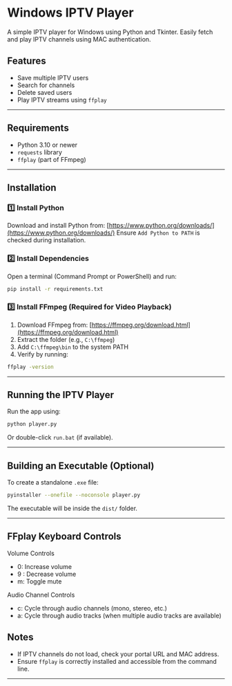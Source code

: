 # Windows IPTV Player

A simple IPTV player for Windows using Python and Tkinter. Easily fetch and play IPTV channels using MAC authentication.

## Features

- Save multiple IPTV users
- Search for channels
- Delete saved users
- Play IPTV streams using `ffplay`

---

## Requirements

- Python 3.10 or newer
- `requests` library
- `ffplay` (part of FFmpeg)

---

## Installation

### 1️⃣ Install Python

Download and install Python from: [https://www.python.org/downloads/](https://www.python.org/downloads/)
Ensure `Add Python to PATH` is checked during installation.

### 2️⃣ Install Dependencies

Open a terminal (Command Prompt or PowerShell) and run:

```sh
pip install -r requirements.txt
```

### 3️⃣ Install FFmpeg (Required for Video Playback)

1. Download FFmpeg from: [https://ffmpeg.org/download.html](https://ffmpeg.org/download.html)
2. Extract the folder (e.g., `C:\ffmpeg`)
3. Add `C:\ffmpeg\bin` to the system PATH
4. Verify by running:

```sh
ffplay -version
```

---

## Running the IPTV Player

Run the app using:

```sh
python player.py
```

Or double-click `run.bat` (if available).

---

## Building an Executable (Optional)

To create a standalone `.exe` file:

```sh
pyinstaller --onefile --noconsole player.py
```

The executable will be inside the `dist/` folder.

---

## FFplay Keyboard Controls

Volume Controls

- 0: Increase volume
- 9 : Decrease volume
- m: Toggle mute

Audio Channel Controls

- c: Cycle through audio channels (mono, stereo, etc.)
- a: Cycle through audio tracks (when multiple audio tracks are available)

## Notes

- If IPTV channels do not load, check your portal URL and MAC address.
- Ensure `ffplay` is correctly installed and accessible from the command line.

---
